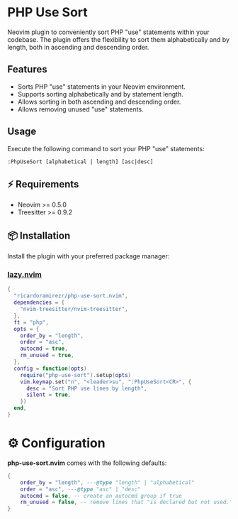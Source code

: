# PHP Use Sort

Neovim plugin to conveniently sort PHP "use" statements within your codebase. The plugin offers the flexibility to sort them alphabetically and by length, both in ascending and descending order.

## Features

- Sorts PHP "use" statements in your Neovim environment.
- Supports sorting alphabetically and by statement length.
- Allows sorting in both ascending and descending order.
- Allows removing unused "use" statements.

## Usage

Execute the following command to sort your PHP "use" statements:

```vim
:PhpUseSort [alphabetical | length] [asc|desc]
```

## ⚡️ Requirements

- Neovim >= 0.5.0
- Treesitter >= 0.9.2

## 📦 Installation

Install the plugin with your preferred package manager:

### [lazy.nvim](https://github.com/folke/lazy.nvim)

```lua
{
  "ricardoramirezr/php-use-sort.nvim",
  dependencies = {
    "nvim-treesitter/nvim-treesitter",
  },
  ft = "php",
  opts = {
    order_by = "length",
    order = "asc",
    autocmd = true,
    rm_unused = true,
  },
  config = function(opts)
    require("php-use-sort").setup(opts)
    vim.keymap.set("n", "<leader>su", ":PhpUseSort<CR>", {
      desc = "Sort PHP use lines by length",
      silent = true,
    })
  end,
}
```

# ⚙️ Configuration

**php-use-sort.nvim** comes with the following defaults:

<!-- config:start -->

```lua
{
    order_by = "length", ---@type "length" | "alphabetical"
    order = "asc", ---@type "asc" | "desc"
    autocmd = false, -- create an autocmd group if true
    rm_unused = false, -- remove lines that "is declared but not used."
}
```

<!-- config:end -->
